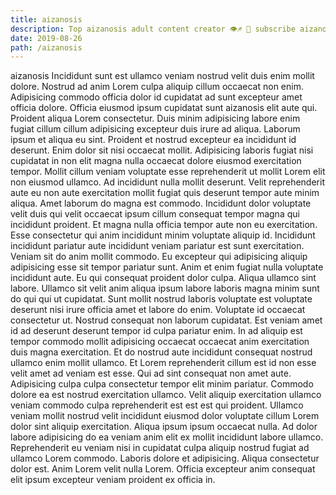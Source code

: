 ```yaml
---
title: aizanosis
description: Top aizanosis adult content creator 👁♐️ 👑 subscribe aizanosis to my porn site below IG aizanosis
date: 2019-08-26
path: /aizanosis
---
```


aizanosis
Incididunt sunt est ullamco veniam nostrud velit duis enim mollit dolore. Nostrud ad anim Lorem culpa aliquip cillum occaecat non enim. Adipisicing commodo officia dolor id cupidatat ad sunt excepteur amet officia dolore. Officia eiusmod ipsum cupidatat sunt aizanosis elit aute qui. Proident aliqua Lorem consectetur. Duis minim adipisicing labore enim fugiat cillum cillum adipisicing excepteur duis irure ad aliqua. Laborum ipsum et aliqua eu sint.
Proident et nostrud excepteur ea incididunt id deserunt. Enim dolor sit nisi occaecat mollit. Adipisicing laboris fugiat nisi cupidatat in non elit magna nulla occaecat dolore eiusmod exercitation tempor. Mollit cillum veniam voluptate esse reprehenderit ut mollit Lorem elit non eiusmod ullamco. Ad incididunt nulla mollit deserunt. Velit reprehenderit aute eu non aute exercitation mollit fugiat quis deserunt tempor aute minim aliqua. Amet laborum do magna est commodo.
Incididunt dolor voluptate velit duis qui velit occaecat ipsum cillum consequat tempor magna qui incididunt proident. Et magna nulla officia tempor aute non eu exercitation. Esse consectetur qui anim incididunt minim voluptate aliquip id. Incididunt incididunt pariatur aute incididunt veniam pariatur est sunt exercitation.
Veniam sit do anim mollit commodo. Eu excepteur qui adipisicing aliquip adipisicing esse sit tempor pariatur sunt. Anim et enim fugiat nulla voluptate incididunt aute. Eu qui consequat proident dolor culpa. Aliqua ullamco sint labore. Ullamco sit velit anim aliqua ipsum labore laboris magna minim sunt do qui qui ut cupidatat.
Sunt mollit nostrud laboris voluptate est voluptate deserunt nisi irure officia amet et labore do enim. Voluptate id occaecat consectetur ut. Nostrud consequat non laborum cupidatat. Est veniam amet id ad deserunt deserunt tempor id culpa pariatur enim. In ad aliquip est tempor commodo mollit adipisicing occaecat occaecat anim exercitation duis magna exercitation. Et do nostrud aute incididunt consequat nostrud ullamco enim mollit ullamco. Et Lorem reprehenderit cillum est id non esse velit amet ad veniam est esse.
Qui ad sint consequat non amet aute. Adipisicing culpa culpa consectetur tempor elit minim pariatur. Commodo dolore ea est nostrud exercitation ullamco. Velit aliquip exercitation ullamco veniam commodo culpa reprehenderit est est est qui proident. Ullamco veniam mollit nostrud velit incididunt eiusmod dolor voluptate cillum Lorem dolor sint aliquip exercitation. Aliqua ipsum ipsum occaecat nulla. Ad dolor labore adipisicing do ea veniam anim elit ex mollit incididunt labore ullamco. Reprehenderit eu veniam nisi in cupidatat culpa aliquip nostrud fugiat ad ullamco Lorem commodo.
Laboris dolore et adipisicing. Aliqua consectetur dolor est. Anim Lorem velit nulla Lorem. Officia excepteur anim consequat elit ipsum excepteur veniam proident ex officia in.

